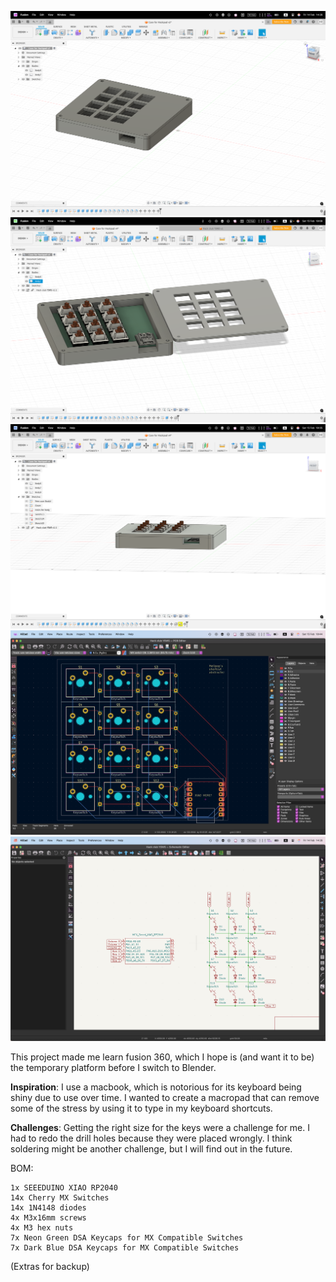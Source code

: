 ![Case only](assets/Case.png)
![Overall](assets/Overall.png)
![Final product](assets/All_fitted.png)
![PCB](assets/PCB.png)
![Schematic](assets/Schematic.png)

This project made me learn fusion 360, which I hope is (and want it to be) the temporary platform before I switch to Blender.

**Inspiration**:
I use a macbook, which is notorious for its keyboard being shiny due to use over time. I wanted to create a macropad that can remove some of the stress by using it to type in my keyboard shortcuts. 


**Challenges**:
Getting the right size for the keys were a challenge for me. I had to redo the drill holes because they were placed wrongly. I think soldering might be another challenge, but I will find out in the future.

BOM:

    1x SEEEDUINO XIAO RP2040
    14x Cherry MX Switches
    14x 1N4148 diodes
    4x M3x16mm screws
    4x M3 hex nuts
    7x Neon Green DSA Keycaps for MX Compatible Switches
    7x Dark Blue DSA Keycaps for MX Compatible Switches

(Extras for backup)